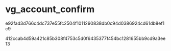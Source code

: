 # vg_account_confirm

e92fad3d766c4dc737e55fc2504f1011290838db0c94d0386924cd61db8ef1c9

412ccab4d59a421c85b308f4753c5d0f6435377f454bc1281655bb9cd9a3ee13
